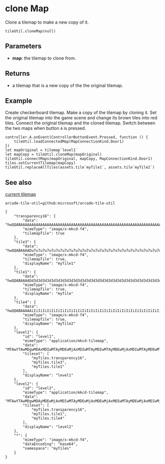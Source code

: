 # clone Map

Clone a tilemap to make a new copy of it.

```sig
tileUtil.cloneMap(null)
```

## Parameters

* **map**: the tilemap to clone from.

## Returns

* a tilemap that is a new copy of the the original tilemap.

## Example

Create checkerboard tilemap. Make a copy of the tilemap by cloning it. Set the original tilemap into the game scene and change its brown tiles into red tiles. Connect the original tilemap and the cloned tilemap. Switch between the two maps when button `A` is pressed.

```blocks
controller.A.onEvent(ControllerButtonEvent.Pressed, function () {
    tileUtil.loadConnectedMap(MapConnectionKind.Door1)
})
let mapOriginal = tilemap`level1`
let mapCopy = tileUtil.cloneMap(mapOriginal)
tileUtil.connectMaps(mapOriginal, mapCopy, MapConnectionKind.Door1)
tiles.setCurrentTilemap(mapCopy)
tileUtil.replaceAllTiles(assets.tile`myTile1`, assets.tile`myTile2`)
```

## See also

[current tilemap](/tile-util/current-tilemap)

```package
arcade-tile-util=github:microsoft/arcade-tile-util
```

```jres
{
    "transparency16": {
        "data": "hwQQABAAAAAAAAAAAAAAAAAAAAAAAAAAAAAAAAAAAAAAAAAAAAAAAAAAAAAAAAAAAAAAAAAAAAAAAAAAAAAAAAAAAAAAAAAAAAAAAAAAAAAAAAAAAAAAAAAAAAAAAAAAAAAAAAAAAAAAAAAAAAAAAAAAAAAAAAAAAAAAAAAAAAAAAAAAAAAAAA==",
        "mimeType": "image/x-mkcd-f4",
        "tilemapTile": true
    },
    "tile3": {
        "data": "hwQQABAAAADu7u7u7u7u7u7u7u7u7u7u7u7u7u7u7u7u7u7u7u7u7u7u7u7u7u7u7u7u7u7u7u7u7u7u7u7u7u7u7u7u7u7u7u7u7u7u7u7u7u7u7u7u7u7u7u7u7u7u7u7u7u7u7u7u7u7u7u7u7u7u7u7u7u7u7u7u7u7u7u7u7u7u7u7u7g==",
        "mimeType": "image/x-mkcd-f4",
        "tilemapTile": true,
        "displayName": "myTile1"
    },
    "tile1": {
        "data": "hwQQABAAAADd3d3d3d3d3d3d3d3d3d3d3d3d3d3d3d3d3d3d3d3d3d3d3d3d3d3d3d3d3d3d3d3d3d3d3d3d3d3d3d3d3d3d3d3d3d3d3d3d3d3d3d3d3d3d3d3d3d3d3d3d3d3d3d3d3d3d3d3d3d3d3d3d3d3d3d3d3d3d3d3d3d3d3d3d3Q==",
        "mimeType": "image/x-mkcd-f4",
        "tilemapTile": true,
        "displayName": "myTile"
    },
    "tile4": {
        "data": "hwQQABAAAAAiIiIiIiIiIiIiIiIiIiIiIiIiIiIiIiIiIiIiIiIiIiIiIiIiIiIiIiIiIiIiIiIiIiIiIiIiIiIiIiIiIiIiIiIiIiIiIiIiIiIiIiIiIiIiIiIiIiIiIiIiIiIiIiIiIiIiIiIiIiIiIiIiIiIiIiIiIiIiIiIiIiIiIiIiIg==",
        "mimeType": "image/x-mkcd-f4",
        "tilemapTile": true,
        "displayName": "myTile2"
    },
    "level1": {
        "id": "level1",
        "mimeType": "application/mkcd-tilemap",
        "data": "MTAwYTAwMDgwMDAxMDIwMTAyMDEwMjAxMDIwMTAyMDIwMTAyMDEwMjAxMDIwMTAyMDEwMTAyMDEwMjAxMDIwMTAyMDEwMjAyMDEwMjAxMDIwMTAyMDEwMjAxMDEwMjAxMDIwMTAyMDEwMjAxMDIwMjAxMDIwMTAyMDEwMjAxMDIwMTAxMDIwMTAyMDEwMjAxMDIwMTAyMDIwMTAyMDEwMjAxMDIwMTAyMDEwMDAwMDAwMDAwMDAwMDAwMDAwMDAwMDAwMDAwMDAwMDAwMDAwMDAwMDAwMDAwMDAwMDAwMDAwMDAwMDAwMDAwMDAwMDAwMDAwMDAwMDAwMA==",
        "tileset": [
            "myTiles.transparency16",
            "myTiles.tile3",
            "myTiles.tile1"
        ],
        "displayName": "level1"
    },
    "level2": {
        "id": "level2",
        "mimeType": "application/mkcd-tilemap",
        "data": "MTAwYTAwMDgwMDAyMDEwMjAxMDIwMTAyMDEwMjAxMDEwMjAxMDIwMTAyMDEwMjAxMDIwMjAxMDIwMTAyMDEwMjAxMDIwMTAxMDIwMTAyMDEwMjAxMDIwMTAyMDIwMTAyMDEwMjAxMDIwMTAyMDEwMTAyMDEwMjAxMDIwMTAyMDEwMjAyMDEwMjAxMDIwMTAyMDEwMjAxMDEwMjAxMDIwMTAyMDEwMjAxMDIwMDAwMDAwMDAwMDAwMDAwMDAwMDAwMDAwMDAwMDAwMDAwMDAwMDAwMDAwMDAwMDAwMDAwMDAwMDAwMDAwMDAwMDAwMDAwMDAwMDAwMDAwMA==",
        "tileset": [
            "myTiles.transparency16",
            "myTiles.tile1",
            "myTiles.tile4"
        ],
        "displayName": "level2"
    },
    "*": {
        "mimeType": "image/x-mkcd-f4",
        "dataEncoding": "base64",
        "namespace": "myTiles"
    }
}
```